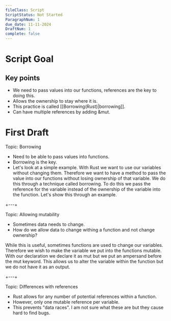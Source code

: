 ```yaml
---
fileClass: Script
ScriptStatus: Not Started
ParagraphNum: 1
due_date: 11-11-2024
DraftNum: 1
complete: false
---
```

# Script Goal

## Key points
- We need to pass values into our functions, references are the key to doing this. 
- Allows the ownership to stay where it is.
- This practice is called [[Borrowing(Rust)|borrowing]].
- Can have multiple references by adding &mut.


# First Draft
Topic: Borrowing
- Need to be able to pass values into functions.
- Borrowing is the key.
- Let's look at a simple example.
With Rust we want to use our variables without changing them. Therefore we want to have a method to pass the value into our functions without losing ownership of that variable. We do this through a technique called borrowing. To do this we pass the reference for the variable instead of the ownership of the variable into the function. Let's show this through an example.


+---+

Topic: Allowing mutability

- Sometimes data needs to change.
- How do we allow data to change withing a function and not change ownership?

While this is useful, sometimes functions are used to change our variables. Therefore we wish to make the variable we put into the functions mutable. With our declaration we declare it as mut but we put an ampersand before the mut keyword. This allows us to alter the variable within the function but we do not have it as an output.


+---+

Topic: Differences with references
- Rust allows for any number of potential references within a function.
- However, only one mutable reference per variable.
- This prevents "data races". I am not sure what these are but they cause hard to find bugs.




